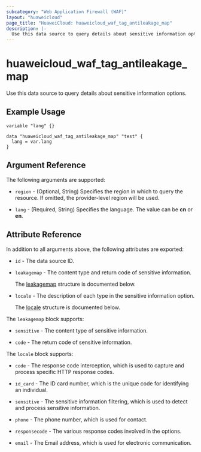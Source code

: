 ```yaml
---
subcategory: "Web Application Firewall (WAF)"
layout: "huaweicloud"
page_title: "HuaweiCloud: huaweicloud_waf_tag_antileakage_map"
description: |-
  Use this data source to query details about sensitive information options.
---
```


# huaweicloud_waf_tag_antileakage_map

Use this data source to query details about sensitive information options.

## Example Usage

```hcl
variable "lang" {}

data "huaweicloud_waf_tag_antileakage_map" "test" {
  lang = var.lang
}
```

## Argument Reference

The following arguments are supported:

* `region` - (Optional, String) Specifies the region in which to query the resource.
  If omitted, the provider-level region will be used.

* `lang` - (Required, String) Specifies the language.
  The value can be **cn** or **en**.

## Attribute Reference

In addition to all arguments above, the following attributes are exported:

* `id` - The data source ID.

* `leakagemap` - The content type and return code of sensitive information.

  The [leakagemap](leakagemap_struct) structure is documented below.

* `locale` - The description of each type in the sensitive information option.

  The [locale](locale_struct) structure is documented below.

<a name="leakagemap_struct"></a>
The `leakagemap` block supports:

* `sensitive` - The content type of sensitive information.

* `code` - The return code of sensitive information.

<a name="locale_struct"></a>
The `locale` block supports:

* `code` - The response code interception, which is used to capture and process specific HTTP response codes.

* `id_card` - The ID card number, which is the unique code for identifying an individual.

* `sensitive` - The sensitive information filtering, which is used to detect and process sensitive information.

* `phone` - The phone number, which is used for contact.

* `responsecode` - The various response codes involved in the options.

* `email` - The Email address, which is used for electronic communication.
